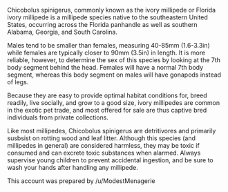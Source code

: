 Chicobolus spinigerus, commonly known as the ivory millipede or Florida ivory millipede is a millipede species native to the southeastern United States, occurring across the Florida panhandle as well as southern Alabama, Georgia, and South Carolina.

Males tend to be smaller than females, measuring 40-85mm (1.6-3.3in) while females are typically closer to 90mm (3.5in) in length. It is more reliable, however, to determine the sex of this species by looking at the 7th body segment behind the head. Females will have a normal 7th body segment, whereas this body segment on males will have gonapods instead of legs.

Because they are easy to provide optimal habitat conditions for, breed readily, live socially, and grow to a good size, ivory millipedes are common in the exotic pet trade, and most offered for sale are thus captive bred individuals from private collections.

Like most millipedes, Chicobolus spinigerus are detritivores and primarily susbsist on rotting wood and leaf litter. Although this species (and millipedes in general) are considered harmless, they may be toxic if consumed and can excrete toxic substances when alarmed. Always supervise young children to prevent accidental ingestion, and be sure to wash your hands after handling any millipede.

This account was prepared by /u/ModestMenagerie